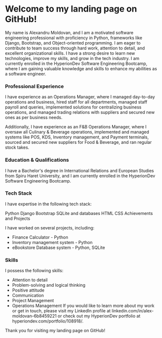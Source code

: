 # Welcome to my landing page on GitHub!

My name is Alexandru Moldovan, and I am a motivated software engineering professional with proficiency in Python, frameworks like Django, Bootstrap, and Object-oriented programming. I am eager to contribute to team success through hard work, attention to detail, and excellent organizational skills. I have a strong desire to learn new technologies, improve my skills, and grow in the tech industry.
I am currently enrolled in the HyperionDev Software Engineering Bootcamp, where I am gaining valuable knowledge and skills to enhance my abilities as a software engineer.

### **Professional Experience**

I have experience as an Operations Manager, where I managed day-to-day operations and business, hired staff for all departments, managed staff payroll and queries, implemented solutions for centralizing business operations, and managed trading relations with suppliers and secured new ones as per business needs.

Additionally, I have experience as an F&B Operations Manager, where I oversaw all Culinary & Beverage operations, implemented and managed systems like POS, KDS, Inventory management, and Payment terminals, sourced and secured new suppliers for Food & Beverage, and ran regular stock takes.

### **Education & Qualifications**

I have a Bachelor's degree in International Relations and European Studies from Spiru Haret University, and I am currently enrolled in the HyperionDev Software Engineering Bootcamp.

### **Tech Stack**

I have expertise in the following tech stack:

Python
Django
Bootstrap
SQLite and databases
HTML
CSS
Achievements and Projects

I have worked on several projects, including:

- Finance Calculator - Python
- Inventory management system - Python
- eBookstore Database system - Python, SQLite

### **Skills**

I possess the following skills:

- Attention to detail
- Problem-solving and logical thinking
- Positive attitude
- Communication
- Project Management
- Operations Management
If you would like to learn more about my work or get in touch, please visit my LinkedIn profile at linkedin.com/in/alex-moldovan-6b8459221 or check out my HyperionDev portfolio at hyperiondev.com/portfolio/108918/.

Thank you for visiting my landing page on GitHub!
